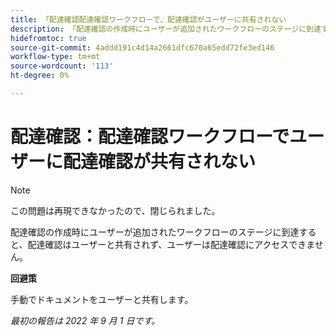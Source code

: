 ```yaml
---
title: 「配達確認配達確認ワークフローで、配達確認がユーザーに共有されない
description: 「配達確認の作成時にユーザーが追加されたワークフローのステージに到達すると、配達確認はユーザーと共有されず、ユーザーは配達確認にアクセスできません。」
hidefromtoc: true
source-git-commit: 4addd191c4d14a2661dfc670a65edd72fe3ed146
workflow-type: tm+mt
source-wordcount: '113'
ht-degree: 0%

---
```



# 配達確認：配達確認ワークフローでユーザーに配達確認が共有されない

<!--This issue is on the WF and WFP TOCs-->

>[!NOTE]
>
>この問題は再現できなかったので、閉じられました。

配達確認の作成時にユーザーが追加されたワークフローのステージに到達すると、配達確認はユーザーと共有されず、ユーザーは配達確認にアクセスできません。

**回避策**

手動でドキュメントをユーザーと共有します。

_最初の報告は 2022 年 9 月 1 日です。_

